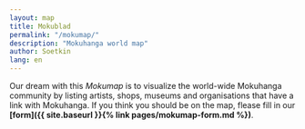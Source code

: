 ```yaml
---
layout: map
title: Mokublad
permalink: "/mokumap/"
description: "Mokuhanga world map"
author: Soetkin
lang: en
---
```

Our dream with this _Mokumap_ is to visualize the world-wide Mokuhanga community by listing artists, shops, museums and organisations that have a link with Mokuhanga. If you think you should be on the map, flease fill in our **[form]({{ site.baseurl }}{% link pages/mokumap-form.md %})**. 